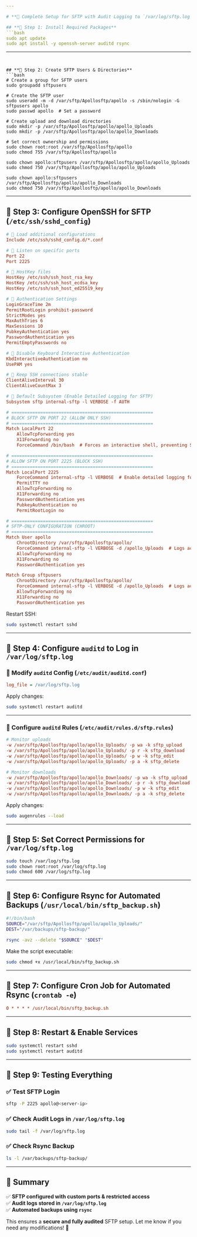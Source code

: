 ```yaml
---

# **🚀 Complete Setup for SFTP with Audit Logging to `/var/log/sftp.log`**

## **🔹 Step 1: Install Required Packages**
```bash
sudo apt update
sudo apt install -y openssh-server auditd rsync
```

---
```


## **🔹 Step 2: Create SFTP Users & Directories**
```bash
# Create a group for SFTP users
sudo groupadd sftpusers

# Create the SFTP user
sudo useradd -m -d /var/sftp/Apollosftp/apollo -s /sbin/nologin -G sftpusers apollo
sudo passwd apollo  # Set a password

# Create upload and download directories
sudo mkdir -p /var/sftp/Apollosftp/apollo/apollo_Uploads
sudo mkdir -p /var/sftp/Apollosftp/apollo/apollo_Downloads

# Set correct ownership and permissions
sudo chown root:root /var/sftp/Apollosftp/apollo
sudo chmod 755 /var/sftp/Apollosftp/apollo

sudo chown apollo:sftpusers /var/sftp/Apollosftp/apollo/apollo_Uploads
sudo chmod 750 /var/sftp/Apollosftp/apollo/apollo_Uploads

sudo chown apollo:sftpusers /var/sftp/Apollosftp/apollo/apollo_Downloads
sudo chmod 750 /var/sftp/Apollosftp/apollo/apollo_Downloads
```

---

## **🔹 Step 3: Configure OpenSSH for SFTP (`/etc/ssh/sshd_config`)**
```ini
# 🔹 Load additional configurations
Include /etc/ssh/sshd_config.d/*.conf

# 🔹 Listen on specific ports
Port 22
Port 2225

# 🔹 HostKey files
HostKey /etc/ssh/ssh_host_rsa_key
HostKey /etc/ssh/ssh_host_ecdsa_key
HostKey /etc/ssh/ssh_host_ed25519_key

# 🔹 Authentication Settings
LoginGraceTime 2m
PermitRootLogin prohibit-password
StrictModes yes
MaxAuthTries 6
MaxSessions 10
PubkeyAuthentication yes
PasswordAuthentication yes
PermitEmptyPasswords no

# 🔹 Disable Keyboard Interactive Authentication
KbdInteractiveAuthentication no
UsePAM yes

# 🔹 Keep SSH connections stable
ClientAliveInterval 30
ClientAliveCountMax 3

# 🔹 Default Subsystem (Enable Detailed Logging for SFTP)
Subsystem sftp internal-sftp -l VERBOSE -f AUTH

# ======================================================
# BLOCK SFTP ON PORT 22 (ALLOW ONLY SSH)
# ======================================================
Match LocalPort 22
    AllowTcpForwarding yes
    X11Forwarding no
    ForceCommand /bin/bash  # Forces an interactive shell, preventing SFTP

# ======================================================
# ALLOW SFTP ON PORT 2225 (BLOCK SSH)
# ======================================================
Match LocalPort 2225
    ForceCommand internal-sftp -l VERBOSE  # Enable detailed logging for uploads/downloads
    PermitTTY no
    AllowTcpForwarding no
    X11Forwarding no
    PasswordAuthentication yes
    PubkeyAuthentication no
    PermitRootLogin no

# ======================================================
# SFTP-ONLY CONFIGURATION (CHROOT)
# ======================================================
Match User apollo
    ChrootDirectory /var/sftp/Apollosftp/apollo/
    ForceCommand internal-sftp -l VERBOSE -d /apollo_Uploads  # Logs actions & default directory
    AllowTcpForwarding no
    X11Forwarding no
    PasswordAuthentication yes

Match Group sftpusers
    ChrootDirectory /var/sftp/Apollosftp/apollo/
    ForceCommand internal-sftp -l VERBOSE -d /apollo_Uploads  # Logs actions & default directory
    AllowTcpForwarding no
    X11Forwarding no
    PasswordAuthentication yes
```

Restart SSH:
```bash
sudo systemctl restart sshd
```

---

## **🔹 Step 4: Configure `auditd` to Log in `/var/log/sftp.log`**
### **🔹 Modify `auditd` Config (`/etc/audit/auditd.conf`)**
```ini
log_file = /var/log/sftp.log
```

Apply changes:
```bash
sudo systemctl restart auditd
```

---

### **🔹 Configure `auditd` Rules (`/etc/audit/rules.d/sftp.rules`)**
```ini
# Monitor uploads
-w /var/sftp/Apollosftp/apollo/apollo_Uploads/ -p wa -k sftp_upload
-w /var/sftp/Apollosftp/apollo/apollo_Uploads/ -p r -k sftp_download
-w /var/sftp/Apollosftp/apollo/apollo_Uploads/ -p w -k sftp_edit
-w /var/sftp/Apollosftp/apollo/apollo_Uploads/ -p a -k sftp_delete

# Monitor downloads
-w /var/sftp/Apollosftp/apollo/apollo_Downloads/ -p wa -k sftp_upload
-w /var/sftp/Apollosftp/apollo/apollo_Downloads/ -p r -k sftp_download
-w /var/sftp/Apollosftp/apollo/apollo_Downloads/ -p w -k sftp_edit
-w /var/sftp/Apollosftp/apollo/apollo_Downloads/ -p a -k sftp_delete
```

Apply changes:
```bash
sudo augenrules --load
```

---

## **🔹 Step 5: Set Correct Permissions for `/var/log/sftp.log`**
```bash
sudo touch /var/log/sftp.log
sudo chown root:root /var/log/sftp.log
sudo chmod 600 /var/log/sftp.log
```

---

## **🔹 Step 6: Configure Rsync for Automated Backups (`/usr/local/bin/sftp_backup.sh`)**
```bash
#!/bin/bash
SOURCE="/var/sftp/Apollosftp/apollo/apollo_Uploads/"
DEST="/var/backups/sftp-backup/"

rsync -avz --delete "$SOURCE" "$DEST"
```

Make the script executable:
```bash
sudo chmod +x /usr/local/bin/sftp_backup.sh
```

---

## **🔹 Step 7: Configure Cron Job for Automated Rsync (`crontab -e`)**
```ini
0 * * * * /usr/local/bin/sftp_backup.sh
```

---

## **🔹 Step 8: Restart & Enable Services**
```bash
sudo systemctl restart sshd
sudo systemctl restart auditd
```

---

## **🔹 Step 9: Testing Everything**
### ✅ **Test SFTP Login**
```bash
sftp -P 2225 apollo@<server-ip>
```

### ✅ **Check Audit Logs in `/var/log/sftp.log`**
```bash
sudo tail -f /var/log/sftp.log
```

### ✅ **Check Rsync Backup**
```bash
ls -l /var/backups/sftp-backup/
```

---

## **🚀 Summary**
✅ **SFTP configured with custom ports & restricted access**  
✅ **Audit logs stored in `/var/log/sftp.log`**  
✅ **Automated backups using `rsync`**  

This ensures a **secure and fully audited** SFTP setup. Let me know if you need any modifications! 🚀
